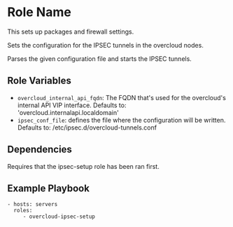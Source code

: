 Role Name
=========

This sets up packages and firewall settings.

Sets the configuration for the IPSEC tunnels in the overcloud nodes.

Parses the given configuration file and starts the IPSEC tunnels.

Role Variables
--------------

* `overcloud_internal_api_fqdn`: The FQDN that's used for the overcloud's internal API VIP interface. Defaults to: 'overcloud.internalapi.localdomain'
* `ipsec_conf_file`: defines the file where the configuration will be written. Defaults to: /etc/ipsec.d/overcloud-tunnels.conf

Dependencies
------------

Requires that the ipsec-setup role has been ran first.

Example Playbook
----------------

    - hosts: servers
      roles:
         - overcloud-ipsec-setup
